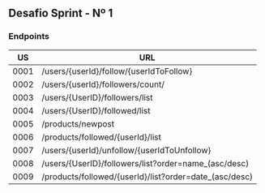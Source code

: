 ## Desafio Sprint - Nº 1

### Endpoints


| US | URL |
| ------ | ------ |
| 0001 | /users/{userId}/follow/{userIdToFollow} |
| 0002 | /users/{userId}/followers/count/ |
| 0003 | /users/{UserID}/followers/list |
| 0004 | /users/{UserID}/followed/list |
| 0005 | /products/newpost |
| 0006 | /products/followed/{userId}/list |
| 0007 | /users/{userId}/unfollow/{userIdToUnfollow} |
| 0008 | /users/{UserID}/followers/list?order=name_(asc/desc) |
| 0009 | /products/followed/{userId}/list?order=date_(asc/desc) |